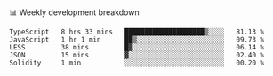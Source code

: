 📊 Weekly development breakdown
<!--START_SECTION:waka-->
```text
TypeScript   8 hrs 33 mins   ████████████████████▒░░░░   81.13 % 
JavaScript   1 hr 1 min      ██▒░░░░░░░░░░░░░░░░░░░░░░   09.73 % 
LESS         38 mins         █▓░░░░░░░░░░░░░░░░░░░░░░░   06.14 % 
JSON         15 mins         ▓░░░░░░░░░░░░░░░░░░░░░░░░   02.40 % 
Solidity     1 min           ░░░░░░░░░░░░░░░░░░░░░░░░░   00.20 % 
```
<!--END_SECTION:waka-->
